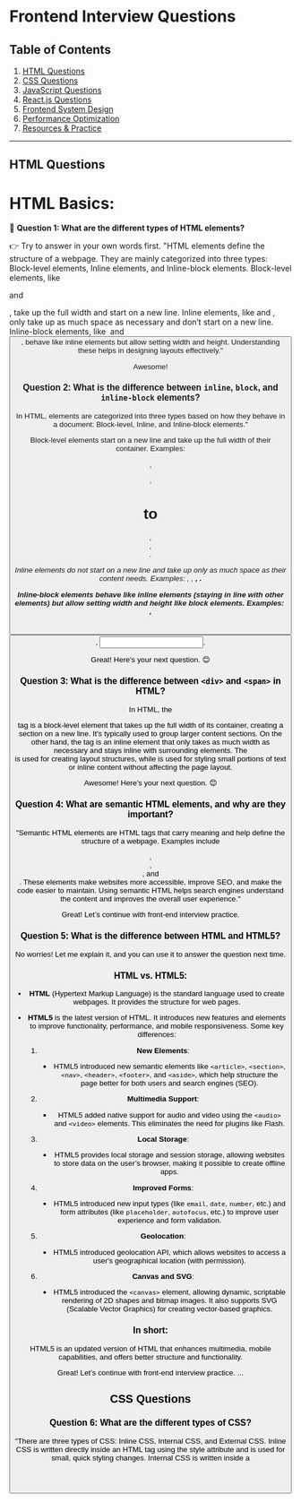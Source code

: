 # Frontend Interview Questions  

## Table of Contents  
1. [HTML Questions](#html-questions)  
2. [CSS Questions](#css-questions)  
3. [JavaScript Questions](#javascript-questions)  
4. [React.js Questions](#reactjs-questions)  
5. [Frontend System Design](#frontend-system-design)  
6. [Performance Optimization](#performance-optimization)  
7. [Resources & Practice](#resources--practice)  

---

## HTML Questions  

# **HTML Basics:**  
🔹 **Question 1: What are the different types of HTML elements?**  

👉 Try to answer in your own words first.
"HTML elements define the structure of a webpage. They are mainly categorized into three types: Block-level elements, Inline elements, and Inline-block elements. Block-level elements, like <div> and <p>, take up the full width and start on a new line. Inline elements, like <span> and <a>, only take up as much space as necessary and don’t start on a new line. Inline-block elements, like <img> and <button>, behave like inline elements but allow setting width and height. Understanding these helps in designing layouts effectively."

Awesome! 

### **Question 2: What is the difference between `inline`, `block`, and `inline-block` elements?**  
In HTML, elements are categorized into three types based on how they behave in a document: Block-level, Inline, and Inline-block elements."

Block-level elements start on a new line and take up the full width of their container.
Examples: <div>, <p>, <h1> to <h6>, <section>, <article>.

Inline elements do not start on a new line and take up only as much space as their content needs.
Examples: <span>, <a>, <strong>, <em>.

Inline-block elements behave like inline elements (staying in line with other elements) but allow setting width and height like block elements.
Examples: <img>, <button>, <input>.

Great! Here's your next question. 😊  

### **Question 3: What is the difference between `<div>` and `<span>` in HTML?**  
In HTML, the <div> tag is a block-level element that takes up the full width of its container, creating a section on a new line. It's typically used to group larger content sections. On the other hand, the <span> tag is an inline element that only takes as much width as necessary and stays inline with surrounding elements. The <div> is used for creating layout structures, while <span> is used for styling small portions of text or inline content without affecting the page layout.

Awesome! Here's your next question. 😊

### **Question 4: What are semantic HTML elements, and why are they important?**
"Semantic HTML elements are HTML tags that carry meaning and help define the structure of a webpage. Examples include <header>, <footer>, <article>, and <nav>. These elements make websites more accessible, improve SEO, and make the code easier to maintain. Using semantic HTML helps search engines understand the content and improves the overall user experience."

Great! Let’s continue with front-end interview practice.  

### **Question 5: What is the difference between HTML and HTML5?**  

No worries! Let me explain it, and you can use it to answer the question next time.  

### **HTML vs. HTML5**:

- **HTML** (Hypertext Markup Language) is the standard language used to create webpages. It provides the structure for web pages.
  
- **HTML5** is the latest version of HTML. It introduces new features and elements to improve functionality, performance, and mobile responsiveness. Some key differences:
  
  1. **New Elements**:
     - HTML5 introduced new semantic elements like `<article>`, `<section>`, `<nav>`, `<header>`, `<footer>`, and `<aside>`, which help structure the page better for both users and search engines (SEO).
  
  2. **Multimedia Support**:
     - HTML5 added native support for audio and video using the `<audio>` and `<video>` elements. This eliminates the need for plugins like Flash.
  
  3. **Local Storage**:
     - HTML5 provides local storage and session storage, allowing websites to store data on the user’s browser, making it possible to create offline apps.
  
  4. **Improved Forms**:
     - HTML5 introduced new input types (like `email`, `date`, `number`, etc.) and form attributes (like `placeholder`, `autofocus`, etc.) to improve user experience and form validation.
  
  5. **Geolocation**:
     - HTML5 introduced geolocation API, which allows websites to access a user's geographical location (with permission).
  
  6. **Canvas and SVG**:
     - HTML5 introduced the `<canvas>` element, allowing dynamic, scriptable rendering of 2D shapes and bitmap images. It also supports SVG (Scalable Vector Graphics) for creating vector-based graphics.

### **In short**:  
HTML5 is an updated version of HTML that enhances multimedia, mobile capabilities, and offers better structure and functionality.

Great! Let’s continue with front-end interview practice.
...  

## CSS Questions  

### **Question 6: What are the different types of CSS?**  
"There are three types of CSS: Inline CSS, Internal CSS, and External CSS. Inline CSS is written directly inside an HTML tag using the style attribute and is used for small, quick styling changes. Internal CSS is written inside a <style> tag in the <head> section of an HTML document and is used when styling a single page. External CSS is written in a separate .css file and linked to the HTML using the <link> tag, making it ideal for large projects where styles need to be applied across multiple pages."
...  

## JavaScript Questions  
### What is the difference between `==` and `===`?  
### Explain event delegation in JavaScript.  
...
  



